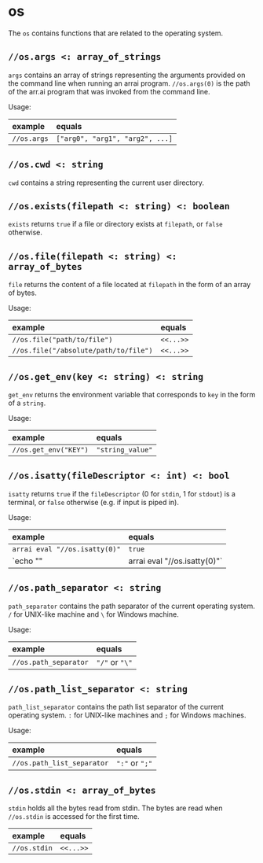 # os

The `os` contains functions that are related to the operating system.

## `//os.args <: array_of_strings`

`args` contains an array of strings representing the arguments provided on
the command line when running an arrai program. `//os.args(0)` is the path of
the arr.ai program that was invoked from the command line.

Usage:

| example | equals |
|:-|:-|
|`//os.args` | `["arg0", "arg1", "arg2", ...]` |

## `//os.cwd <: string`

`cwd` contains a string representing the current user directory.

## `//os.exists(filepath <: string) <: boolean`

`exists` returns `true` if a file or directory exists at `filepath`, or `false` otherwise.

## `//os.file(filepath <: string) <: array_of_bytes`

`file` returns the content of a file located at `filepath` in the form of an array of bytes.

Usage:

| example | equals |
|:-|:-|
|`//os.file("path/to/file")` | `<<...>>` |
|`//os.file("/absolute/path/to/file")` | `<<...>>` |

## `//os.get_env(key <: string) <: string`

`get_env` returns the environment variable that corresponds to `key` in the form of a `string`.

Usage:

| example | equals |
|:-|:-|
| `//os.get_env("KEY")` | `"string_value"` |

## `//os.isatty(fileDescriptor <: int) <: bool`

`isatty` returns `true` if the `fileDescriptor` (0 for `stdin`, 1 for `stdout`) is a terminal, or `false` otherwise (e.g. if input is piped in).

Usage:

| example | equals |
|:-|:-|
| `arrai eval "//os.isatty(0)"` | `true` |
| `echo "" | arrai eval "//os.isatty(0)"` | `false` |

## `//os.path_separator <: string`

`path_separator` contains the path separator of the current operating system.
`/` for UNIX-like machine and `\` for Windows machine.

Usage:

| example | equals |
|:-|:-|
| `//os.path_separator` | `"/"` or `"\"` |

## `//os.path_list_separator <: string`

`path_list_separator` contains the path list separator of the current operating system.
`:` for UNIX-like machines and `;` for Windows machines.

Usage:

| example | equals |
|:-|:-|
| `//os.path_list_separator` | `":"` or `";"` |

## `//os.stdin <: array_of_bytes`

`stdin` holds all the bytes read from stdin. The bytes are read when
`//os.stdin` is accessed for the first time.

| example | equals |
|:-|:-|
| `//os.stdin` | `<<...>>` |

